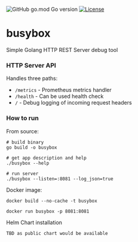 ![GitHub go.mod Go version](https://img.shields.io/github/go-mod/go-version/rovergulf/utils)
[![License](https://img.shields.io/badge/License-Apache_2.0-blue.svg)](https://opensource.org/licenses/Apache-2.0)

# busybox

Simple Golang HTTP REST Server debug tool

### HTTP Server API
Handles three paths:
- `/metrics` - Prometheus metrics handler
- `/health` - Can be used health check
- `/` - Debug logging of incoming request headers

### How to run

From source:
```shell
# build binary
go build -o busybox

# get app description and help
./busybox --help

# run server
./busybox --listen=:8081 --log_json=true
```

Docker image:
```shell
docker build --no-cache -t busybox

docker run busybox -p 8081:8081
```

Helm Chart installation
```
TBD as public chart would be available
```

